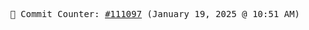 <p align="center">
    <samp>
        📮 Commit Counter: <a href="https://github.com/Javascript-void0/Javascript-void0/commits/main">#111097</a> (January 19, 2025 @ 10:51 AM)
    </samp>
</p>